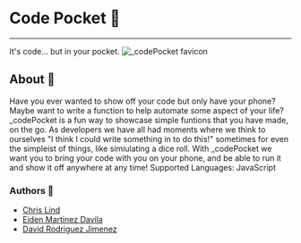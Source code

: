 # Code Pocket :jeans:
---
It's code... but in your pocket.
![_codePocket favicon](https://imgur.com/a/lUa6NH7)

## About :blue_book:
Have you ever wanted to show off your code but only have your phone? Maybe want to write a function to help automate some aspect of your life?
_codePocket is a fun way to showcase simple funtions that you have made, on the go. As developers we have all had moments where we think to ourselves "I think I could write something in <preferredlanguage> to do this!" sometimes for even the simpleist of things, like simiulating a dice roll. With _codePocket we want you to bring your code with you on your phone, and be able to run it and show it off anywhere at any time!
Supported Languages: JavaScript

### Authors :scroll:
- [Chris Lind](https://github.com/ChrissLind)
- [Eiden Martinez Davila](https://github.com/EGabriel-bot)
- [David Rodriguez Jimenez](https://github.com/DavidDaniel1996)
